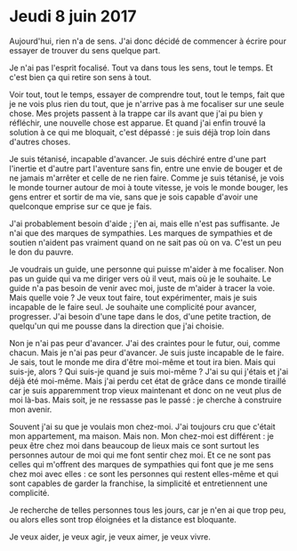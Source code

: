 # Jeudi 8 juin 2017

Aujourd'hui, rien n'a de sens. J'ai donc décidé de commencer à écrire pour essayer de trouver du sens quelque part.

Je n'ai pas l'esprit focalisé. Tout va dans tous les sens, tout le temps. Et c'est bien ça qui retire son sens à tout.

Voir tout, tout le temps, essayer de comprendre tout, tout le temps, fait que je ne vois plus rien du tout, que je n'arrive pas à me focaliser sur une seule chose. Mes projets passent à la trappe car ils avant que j'ai pu bien y réfléchir, une nouvelle chose est apparue. Et quand j'ai enfin trouvé la solution à ce qui me bloquait, c'est dépassé : je suis déjà trop loin dans d'autres choses.

Je suis tétanisé, incapable d'avancer. Je suis déchiré entre d'une part l'inertie et d'autre part l'aventure sans fin, entre une envie de bouger et de ne jamais m'arrêter et celle de ne rien faire. Comme je suis tétanisé, je vois le monde tourner autour de moi à toute vitesse, je vois le monde bouger, les gens entrer et sortir de ma vie, sans que je sois capable d'avoir une quelconque emprise sur ce que je fais.

J'ai probablement besoin d'aide ; j'en ai, mais elle n'est pas suffisante. Je n'ai que des marques de sympathies. Les marques de sympathies et de soutien n'aident pas vraiment quand on ne sait pas où on va. C'est un peu le don du pauvre. 

Je voudrais un guide, une personne qui puisse m'aider à me focaliser. Non pas un guide qui va me diriger vers où il veut, mais où je le souhaite. Le guide n'a pas besoin de venir avec moi, juste de m'aider à tracer la voie. Mais quelle voie ? Je veux tout faire, tout expérimenter, mais je suis incapable de le faire seul. Je souhaite une complicité pour avancer, progresser. J'ai besoin d'une tape dans le dos, d'une petite traction, de quelqu'un qui me pousse dans la direction que j'ai choisie.

Non je n'ai pas peur d'avancer. J'ai des craintes pour le futur, oui, comme chacun. Mais je n'ai pas peur d'avancer. Je suis juste incapable de le faire. Je sais, tout le monde me dira d'être moi-même et tout ira bien. Mais qui suis-je, alors ? Qui suis-je quand je suis moi-même ? J'ai su qui j'étais et j'ai déjà été moi-même. Mais j'ai perdu cet état de grâce dans ce monde tiraillé car je suis apparemment trop vieux maintenant et donc on ne veut plus de moi là-bas. Mais soit, je ne ressasse pas le passé : je cherche à construire mon avenir.

Souvent j'ai su que je voulais mon chez-moi. J'ai toujours cru que c'était mon appartement, ma maison. Mais non. Mon chez-moi est différent : je peux être chez moi dans beaucoup de lieux mais ce sont surtout les personnes autour de moi qui me font sentir chez moi. Et ce ne sont pas celles qui m'offrent des marques de sympathies qui font que je me sens chez moi avec elles : ce sont les personnes qui restent elles-même et qui sont capables de garder la franchise, la simplicité et entretiennent une complicité.

Je recherche de telles personnes tous les jours, car je n'en ai que trop peu, ou alors elles sont trop éloignées et la distance est bloquante.

Je veux aider, je veux agir, je veux aimer, je veux vivre.
